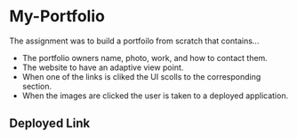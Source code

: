 # My-Portfolio

The assignment was to build a portfoilo from scratch that contains... 

* The portfolio owners name, photo, work, and how to contact them.
* The website to have an adaptive view point.
* When one of the links is cliked the UI scolls to the corresponding section.
* When the images are clicked the user is taken to a deployed application.

##  Deployed Link


